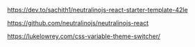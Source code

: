 https://dev.to/sachith1/neutralinojs-react-starter-template-42le

https://github.com/neutralinojs/neutralinojs-react

https://lukelowrey.com/css-variable-theme-switcher/






